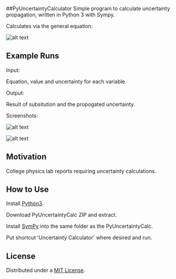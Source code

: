 ##PyUncertaintyCalculator
Simple program to calculate uncertainty propagation, written in Python 3 with Sympy.

Calculates via the general equation:

![alt text](https://github.com/igullickson/PyUncertaintyCalc/blob/master/images/general_formula.svg?raw=true "General formula")

## Example Runs
Input:

Equation, value and uncertainty for each variable.

Output:

Result of subsitution and the propogated uncertainty.

Screenshots:

![alt text](https://github.com/igullickson/PyUncertaintyCalc/blob/master/images/division.PNG?raw=true "Example using division")

![alt text](https://github.com/igullickson/PyUncertaintyCalc/blob/master/images/polynomial.PNG?raw=true "Example using a polynomial")

## Motivation

College physics lab reports requiring uncertainty calculations.

## How to Use
Install [Python3](https://www.python.org/downloads/).

Download PyUncertaintyCalc ZIP and extract.

Install [SymPy](https://github.com/sympy/sympy) into the same folder as the PyUncertaintyCalc.

Put shortcut 'Uncertainty Calculator' where desired and run.

## License

Distributed under a [MIT License](https://opensource.org/licenses/MIT).
